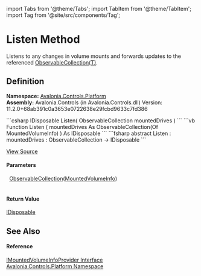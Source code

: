 import Tabs from '@theme/Tabs'; 
import TabItem from '@theme/TabItem'; 
import Tag from '@site/src/components/Tag'; 

# Listen Method


Listens to any changes in volume mounts and forwards updates to the referenced <a href="https://learn.microsoft.com/dotnet/api/system.collections.objectmodel.observablecollection-1" target="_blank" rel="noopener noreferrer">ObservableCollection(T)</a>.



## Definition
**Namespace:** <a href="N_Avalonia_Controls_Platform">Avalonia.Controls.Platform</a>  
**Assembly:** Avalonia.Controls (in Avalonia.Controls.dll) Version: 11.2.0+68ab391c0a3653e0722638e29fcbd9633c7fd386

<Tabs groupId="api-code-preview">
<TabItem value="csharp" label="C#">
```csharp
IDisposable Listen(
	ObservableCollection<MountedVolumeInfo> mountedDrives
)
```
</TabItem>
<TabItem value="vb" label="VB">
```vb
Function Listen ( 
	mountedDrives As ObservableCollection(Of MountedVolumeInfo)
) As IDisposable
```
</TabItem>
<TabItem value="fsharp" label="F#">
```fsharp
abstract Listen : 
        mountedDrives : ObservableCollection<MountedVolumeInfo> -> IDisposable 
```
</TabItem>
</Tabs>



<a href="https://github.com/AvaloniaUI/Avalonia/tree/master/srcAvalonia.Controls/Platform/Dialogs/IMountedVolumeInfoProvider.cs" title="View the source code">View Source</a>



#### Parameters
<dl><dt>  <a href="https://learn.microsoft.com/dotnet/api/system.collections.objectmodel.observablecollection-1" target="_blank" rel="noopener noreferrer">ObservableCollection</a>(<a href="T_Avalonia_Controls_Platform_MountedVolumeInfo">MountedVolumeInfo</a>)</dt><dd> </dd></dl>

#### Return Value
<a href="https://learn.microsoft.com/dotnet/api/system.idisposable" target="_blank" rel="noopener noreferrer">IDisposable</a>

## See Also


#### Reference
<a href="T_Avalonia_Controls_Platform_IMountedVolumeInfoProvider">IMountedVolumeInfoProvider Interface</a>  
<a href="N_Avalonia_Controls_Platform">Avalonia.Controls.Platform Namespace</a>  
